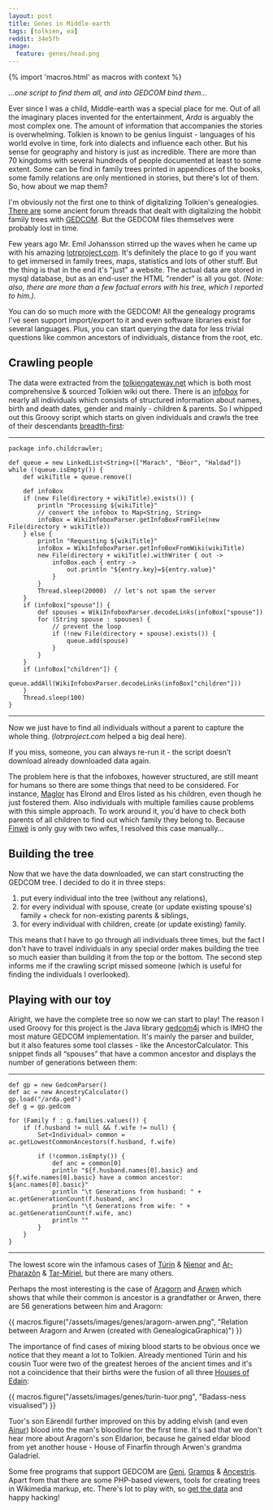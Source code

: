 ```yaml
---
layout: post
title: Genes in Middle-earth
tags: [tolkien, ea]
reddit: 34e5fh
image:
  feature: genes/head.png
---
```

{% import 'macros.html' as macros with context %}

*...one script to find them all,
and into GEDCOM bind them...*

Ever since I was a child, Middle-earth was a special place for me.  Out of all the imaginary places invented for the entertainment, *Arda* is arguably the most complex one.  The amount of information that accompanies the stories is overwhelming.  Tolkien is known to be genius linguist - languages of his world evolve in time, fork into dialects and influence each other.  But his sense for geography and history is just as incredible.  There are more than 70 kingdoms with several hundreds of people documented at least to some extent.  Some can be find in family trees printed in appendices of the books, some family relations are only mentioned in stories, but there's lot of them.  So, how about we map them?

I'm obviously not the first one to think of digitalizing Tolkien's genealogies.  [There are](http://www.minastirith.com/cgi-bin/ultimatebb.cgi?ubb=get_topic;f=1;t=000070) some ancient forum threads that dealt with digitalizing the hobbit family trees with [GEDCOM](http://homepages.rootsweb.ancestry.com/~pmcbride/gedcom/55gctoc.htm).  But the GEDCOM files themselves were probably lost in time.

Few years ago Mr. Emil Johansson stirred up the waves when he came up with his amazing [lotrproject.com](http://lotrproject.com).  It's definitely the place to go if you want to get immersed in family trees, maps, statistics and lots of other stuff.  But the thing is that in the end it's "just" a website.  The actual data are stored in mysql database, but as an end-user the HTML "render" is all you got. *(Note: also, there are more than a few factual errors with his tree, which I reported to him.).*

You can do so much more with the GEDCOM!  All the genealogy programs I've seen support import/export to it and even software libraries exist for several languages.  Plus, you can start querying the data for less trivial questions like common ancestors of individuals, distance from the root, etc.

## Crawling people

The data were extracted from the [tolkiengateway.net](http://tolkiengateway.net) which is both most comprehensive & sourced Tolkien wiki out there.  There is an [infobox](http://en.wikipedia.org/wiki/Help:Infobox) for nearly all individuals which consists of structured information about names, birth and death dates, gender and mainly - children & parents. So I whipped out this Groovy script which starts on given individuals and crawls the tree of their descendants [breadth-first](http://en.wikipedia.org/wiki/Breadth-first_search):

<hr>

    package info.childcrawler;

    def queue = new LinkedList<String>(["Marach", "Bëor", "Haldad"])
    while (!queue.isEmpty()) {
        def wikiTitle = queue.remove()

        def infoBox
        if (new File(directory + wikiTitle).exists()) {
            println "Processing ${wikiTitle}"
            // convert the infobox to Map<String, String>
            infoBox = WikiInfoboxParser.getInfoBoxFromFile(new File(directory + wikiTitle))
        } else {
            println "Requesting ${wikiTitle}"
            infoBox = WikiInfoboxParser.getInfoBoxFromWiki(wikiTitle)
            new File(directory + wikiTitle).withWriter { out ->
                infoBox.each { entry ->
                    out.println "${entry.key}=${entry.value}"
                }
            }
            Thread.sleep(20000)  // let's not spam the server
        }
        if (infoBox["spouse"]) {
            def spouses = WikiInfoboxParser.decodeLinks(infoBox["spouse"])
            for (String spouse : spouses) {
                // prevent the loop
                if (!new File(directory + spouse).exists()) {
                    queue.add(spouse)
                }
            }
        }
        if (infoBox["children"]) {
            queue.addAll(WikiInfoboxParser.decodeLinks(infoBox["children"]))
        }
        Thread.sleep(100)
    }

<hr>

Now we just have to find all individuals without a parent to capture the whole thing. (*lotrproject.com* helped a big deal here).

If you miss, someone, you can always re-run it - the script doesn't download already downloaded data again.

The problem here is that the infoboxes, however structured, are still meant for humans so there are some things that need to be considered.  For instance, [Maglor](http://tolkiengateway.net/wiki/Maglor) has Elrond and Elros listed as his children, even though he just fostered them.  Also individuals with multiple families cause problems with this simple approach. To work around it, you'd have to check both parents of all children to find out which family they belong to. Because [Finwë](http://tolkiengateway.net/wiki/Finw%C3%AB) is only guy with two wifes, I resolved this case manually...


## Building the tree

Now that we have the data downloaded, we can start constructing the GEDCOM tree.  I decided to do it in three steps:

 1. put every individual into the tree (without any relations),
 2. for every individual with spouse, create (or update existing spouse's) family + check for non-existing parents & siblings,
 3. for every individual with children, create (or update existing) family.

This means that I have to go through all individuals three times, but the fact I don't have to travel individuals in any special order makes building the tree so much easier than building it from the top or the bottom.  The second step informs me if the crawling script missed someone (which is useful for finding the individuals I overlooked).


## Playing with our toy

Alright, we have the complete tree so now we can start to play!  The reason I used Groovy for this project is the Java library
[gedcom4j](http://gedcom4j.org/main/) which is IMHO the most mature GEDCOM implementation.  It's mainly the parser
and builder, but it also features some tool classes - like the AncestorCalculator.  This snippet finds all “spouses”
that have a common ancestor and displays the number of generations between them:

<hr>

    def gp = new GedcomParser()
    def ac = new AncestryCalculator()
    gp.load("/arda.ged")
    def g = gp.gedcom

    for (Family f : g.families.values()) {
        if (f.husband != null && f.wife != null) {
            Set<Individual> common = ac.getLowestCommonAncestors(f.husband, f.wife)

            if (!common.isEmpty()) {
                def anc = common[0]
                println "${f.husband.names[0].basic} and ${f.wife.names[0].basic} have a common ancestor: ${anc.names[0].basic}"
                println "\t Generations from husband: " + ac.getGenerationCount(f.husband, anc)
                println "\t Generations from wife: " + ac.getGenerationCount(f.wife, anc)
                println ""
            }
        }
    }

<hr>

The lowest score win the infamous cases of [Túrin](http://tolkiengateway.net/wiki/Túrin) &
[Nienor](http://tolkiengateway.net/wiki/Nienor) and [Ar-Pharazôn](http://tolkiengateway.net/wiki/Ar-Pharazôn)
& [Tar-Míriel](http://tolkiengateway.net/wiki/Tar-Míriel), but there are many others.

Perhaps the most interesting is the case of [Aragorn](http://tolkiengateway.net/wiki/Aragorn) and [Arwen](http://tolkiengateway.net/wiki/Arwen) which shows that while
their common is ancestor is a grandfather or Arwen, there are 56 generations between him and Aragorn:

{{ macros.figure("/assets/images/genes/aragorn-arwen.png", "Relation between Aragorn and Arwen (created with GenealogicaGraphica)") }}

The importance of find cases of mixing blood starts to be obvious once we notice that they meant a lot to Tolkien.  Already mentioned Túrin and his cousin Tuor were two of the greatest heroes of the ancient times and it's not a coincidence that their births were the fusion of all three [Houses of Edain](http://tolkiengateway.net/wiki/Edain#The_Three_Houses):

{{ macros.figure("/assets/images/genes/turin-tuor.png", "Badass-ness visualised") }}

Tuor's son Eärendil further improved on this by adding elvish (and even [Ainur](http://tolkiengateway.net/wiki/Melian)) blood into the man's bloodline for the first time.
It's sad that we don't hear more about Aragorn's son Eldarion, because he gained eldar blood from yet another house - House of Finarfin through Arwen's grandma Galadriel.

Some free programs that support GEDCOM are [Genj](http://sourceforge.net/projects/genj/), [Gramps](http://gramps-project.org/) & [Ancestris](http://www.ancestris.org/).
Apart from that there are some PHP-based viewers, tools for creating trees in Wikimedia markup, etc.
There's lot to play with, so [get the data](http://github.com/RobSis/middle-earth-genealogy-project) and happy hacking!
